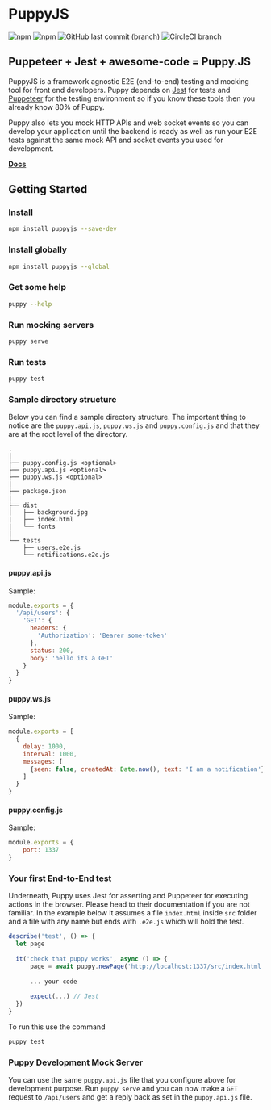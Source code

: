 # PuppyJS 

![npm](https://img.shields.io/npm/l/puppyjs.svg?style=flat-square)
![npm](https://img.shields.io/npm/v/puppyjs.svg?style=flat-square)
![GitHub last commit (branch)](https://img.shields.io/github/last-commit/michaelthe/puppyjs/master.svg?style=flat-square)
![CircleCI branch](https://img.shields.io/circleci/project/github/michaelthe/puppyjs/master.svg?style=flat-square)

## Puppeteer + Jest + awesome-code = Puppy.JS

PuppyJS is a framework agnostic E2E (end-to-end) testing and mocking tool for front end developers.
Puppy depends on [Jest](http://jestjs.io/) for tests and [Puppeteer](https://github.com/GoogleChrome/puppeteer) 
for the testing environment so if you know these tools then you already know 80% of Puppy.

Puppy also lets you mock HTTP APIs and web socket events so you can 
develop your application until the backend is ready as well as
run your E2E tests against the same mock API and socket events you used for development.  

**[Docs](https://github.com/michaelthe/puppyjs/wiki)**

## Getting Started

### Install  
```bash
npm install puppyjs --save-dev
```

### Install globally
```bash
npm install puppyjs --global
```

### Get some help
```bash
puppy --help
```

### Run mocking servers
```bash
puppy serve
```

### Run tests
```bash
puppy test
```

### Sample directory structure

Below you can find a sample directory structure. The important thing to notice are the `puppy.api.js`, `puppy.ws.js` and `puppy.config.js` and that they are at the root level of the directory.

```
.
|
├── puppy.config.js <optional>
├── puppy.api.js <optional>
├── puppy.ws.js <optional>
|
├── package.json
|
├── dist
|   ├── background.jpg
|   ├── index.html
|   └── fonts
|
└── tests
    ├── users.e2e.js
    └── notifications.e2e.js
```

#### puppy.api.js

Sample:

```javascript
module.exports = {
  '/api/users': {
    'GET': {
      headers: {
        'Authorization': 'Bearer some-token'
      },
      status: 200,
      body: 'hello its a GET'
    }
  }
}
```

#### puppy.ws.js

Sample:

```javascript
module.exports = [
  {
    delay: 1000,
    interval: 1000,
    messages: [
      {seen: false, createdAt: Date.now(), text: 'I am a notification'}
    ]
  }
}
```

#### puppy.config.js

Sample:

```javascript
module.exports = {
    port: 1337
}
```

### Your first End-to-End test

Underneath, Puppy uses Jest for asserting and Puppeteer for executing actions in the browser. Please head to their documentation if you are not familiar.
In the example below it assumes a file `index.html` inside `src` folder and a file with any name but ends with `.e2e.js` which will hold the test.

```javascript
describe('test', () => {
  let page
  
  it('check that puppy works', async () => {
      page = await puppy.newPage('http://localhost:1337/src/index.html') // page instance is a puppeteer page instance
      
      ... your code
      
      expect(...) // Jest
  })
}
``` 

To run this use the command

```javascript
puppy test
```

### Puppy Development Mock Server

You can use the same `puppy.api.js` file that you configure above for development purpose. Run `puppy serve` and you can now make a `GET` request to `/api/users` and get a reply back as set in the `puppy.api.js` file. 